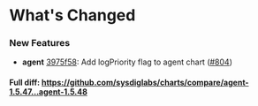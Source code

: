 # What's Changed

### New Features
- **agent** [3975f58](https://github.com/sysdiglabs/charts/commit/3975f58a59bbcee90ead958939fd4722a8bf6e19): Add logPriority flag to agent chart ([#804](https://github.com/sysdiglabs/charts/issues/804))

#### Full diff: https://github.com/sysdiglabs/charts/compare/agent-1.5.47...agent-1.5.48
